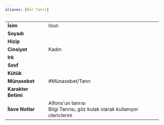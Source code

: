 ```yaml
---
aliases: [Kör Tanrı]
---
```

|  |  |
|---|---|
| **İsim** | Ioun|
| **Soyadı** | |
| **Hizip** | |
| **Cinsiyet** | Kadın|
| **Irk** | |
| **Sınıf** | |
| **Kütük** | |
| **Münasebet** | #Münasebet/Tanrı|
| **Karakter Betimi** | |
| **İlave Notlar** | Alfons'un tanrısı<br>Bilgi Tanrısı, göz kulak olarak kullanıyor clericlerini|
